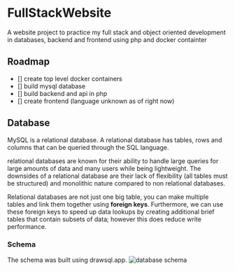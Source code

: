 # FullStackWebsite
A website project to practice my full stack and object oriented development in databases, backend and frontend using php and docker containter

## Roadmap
- [] create top level docker containers
- [] build mysql database
- [] build backend and api in php
- [] create frontend (language unknown as of right now)

## Database
MySQL is a relational database. A relational database has tables, rows and columns that can be queried through the SQL language.

relational databases are known for their ability to handle large queries for large amounts of data and many users while being lightweight.
The downsides of a relational database are their lack of flexibility (all tables must be structured) and monolithic nature compared to non relational databases.

Relational databases are not just one big table, you can make multiple tables and link them together using **foreign keys**. Furthermore, we can use these foreign keys to speed up data lookups by creating additional brief tables that contain subsets of data; however this does reduce write performance.

### Schema
The schema was built using drawsql.app.
![database schema](https://drawsql.app/teams/personal-projects-14/diagrams/gomibostockdb/embed)
